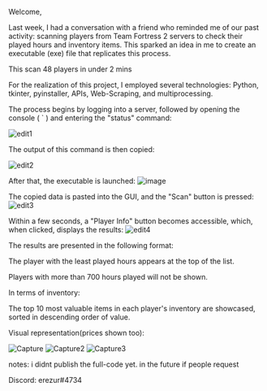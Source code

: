 Welcome,

Last week, I had a conversation with a friend who reminded me of our past activity: scanning players from Team Fortress 2 servers to check their played hours and inventory items. This sparked an idea in me to create an executable (exe) file that replicates this process.

This scan 48 players in under 2 mins

For the realization of this project, I employed several technologies: Python, tkinter, pyinstaller, APIs, Web-Scraping, and multiprocessing.

The process begins by logging into a server, followed by opening the console ( ` ) and entering the "status" command:

![edit1](https://github.com/ErezTzur5/TF2-Scanner/assets/141019783/381353b8-4627-49f2-8218-ea9fc9fbaee1)

The output of this command is then copied:

![edit2](https://github.com/ErezTzur5/TF2-Scanner/assets/141019783/d1252f1b-60b1-4084-bb5e-b6ddb3a359bb)

After that, the executable is launched:
![image](https://github.com/ErezTzur5/TF2-Scanner/assets/141019783/1bb2c3a7-abde-4ebc-8129-18c851c78269)

The copied data is pasted into the GUI, and the "Scan" button is pressed:
![edit3](https://github.com/ErezTzur5/TF2-Scanner/assets/141019783/1062e0e4-2f9c-4dff-b7e8-5243d0143af0)


Within a few seconds, a "Player Info" button becomes accessible, which, when clicked, displays the results:
![edit4](https://github.com/ErezTzur5/TF2-Scanner/assets/141019783/e00fd932-6985-4436-91be-8ae31097755b)

The results are presented in the following format:

The player with the least played hours appears at the top of the list.

Players with more than 700 hours played will not be shown.

In terms of inventory:

The top 10 most valuable items in each player's inventory are showcased, sorted in descending order of value.

Visual representation(prices shown too):

![Capture](https://github.com/ErezTzur5/TF2-Scanner/assets/141019783/9df92ffc-1689-447b-a962-ce32fa60b93f)
![Capture2](https://github.com/ErezTzur5/TF2-Scanner/assets/141019783/56673c1c-febf-4846-8100-cebc19533082)
![Capture3](https://github.com/ErezTzur5/TF2-Scanner/assets/141019783/74a381d0-d0af-46a0-add9-9f05dc407225)


notes: i didnt publish the full-code yet. in the future if people request

Discord: erezur#4734
